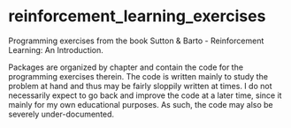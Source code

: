 # reinforcement_learning_exercises
Programming exercises from the book Sutton &amp; Barto - Reinforcement Learning: An Introduction.

Packages are organized by chapter and contain the code for the programming exercises therein.
The code is written mainly to study the problem at hand and thus may be fairly sloppily written at times.
I do not necessarily expect to go back and improve the code at a later time, since it mainly for my own 
educational purposes. As such, the code may also be severely under-documented.
